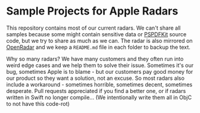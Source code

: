 # Sample Projects for Apple Radars

This repository contains most of our current radars. We can't share all samples
because some might contain sensitive data or [PSPDFKit](https://pspdfkit.com/)
source code, but we try to share as much as we can. The radar is also mirrored
on [OpenRadar](openradar.appspot.com) and we keep a `README.md` file in each
folder to backup the text.

Why so many radars? We have many customers and they often run into weird edge
cases and we help them to solve their issue. Sometimes it's our bug, sometimes
Apple is to blame - but our customers pay good money for our product so they
want a solution, not an excuse. So most radars also include a workaround -
sometimes horrible, sometimes decent, sometimes desperate. Pull requests
appreciated if you find a better one, or if radars written in Swift no longer
compile... (We intentionally write them all in ObjC to not have this code-rot)
